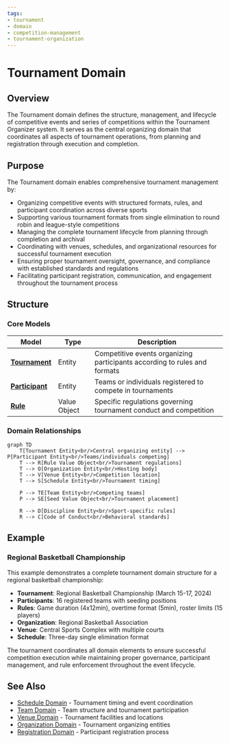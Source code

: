 ```yaml
---
tags:
- tournament
- domain
- competition-management
- tournament-organization
---
```


# Tournament Domain

## Overview

The Tournament domain defines the structure, management, and lifecycle of competitive events and series of
competitions within the Tournament Organizer system. It serves as the central organizing domain that coordinates
all aspects of tournament operations, from planning and registration through execution and completion.

## Purpose

The Tournament domain enables comprehensive tournament management by:

- Organizing competitive events with structured formats, rules, and participant coordination across diverse sports
- Supporting various tournament formats from single elimination to round robin and league-style competitions
- Managing the complete tournament lifecycle from planning through completion and archival
- Coordinating with venues, schedules, and organizational resources for successful tournament execution
- Ensuring proper tournament oversight, governance, and compliance with established standards and regulations
- Facilitating participant registration, communication, and engagement throughout the tournament process

## Structure

### Core Models

| Model | Type | Description |
|-------|------|-------------|
| **[Tournament](./tournament.md)** | Entity | Competitive events organizing participants according to rules and formats |
| **[Participant](./participant.md)** | Entity | Teams or individuals registered to compete in tournaments |
| **[Rule](./rule.md)** | Value Object | Specific regulations governing tournament conduct and competition |

### Domain Relationships

```mermaid
graph TD
    T[Tournament Entity<br/>Central organizing entity] --> P[Participant Entity<br/>Teams/individuals competing]
    T --> R[Rule Value Object<br/>Tournament regulations]
    T --> O[Organization Entity<br/>Hosting body]
    T --> V[Venue Entity<br/>Competition location]
    T --> S[Schedule Entity<br/>Tournament timing]
    
    P --> TE[Team Entity<br/>Competing teams]
    P --> SE[Seed Value Object<br/>Tournament placement]
    
    R --> D[Discipline Entity<br/>Sport-specific rules]
    R --> C[Code of Conduct<br/>Behavioral standards]
```

## Example

### Regional Basketball Championship

This example demonstrates a complete tournament domain structure for a regional basketball championship:

- **Tournament**: Regional Basketball Championship (March 15-17, 2024)
- **Participants**: 16 registered teams with seeding positions
- **Rules**: Game duration (4x12min), overtime format (5min), roster limits (15 players)
- **Organization**: Regional Basketball Association
- **Venue**: Central Sports Complex with multiple courts
- **Schedule**: Three-day single elimination format

The tournament coordinates all domain elements to ensure successful competition execution while maintaining
proper governance, participant management, and rule enforcement throughout the event lifecycle.

## See Also

- [Schedule Domain](../schedule/README.md) - Tournament timing and event coordination
- [Team Domain](../team/README.md) - Team structure and tournament participation
- [Venue Domain](../venue/README.md) - Tournament facilities and locations
- [Organization Domain](../organization/README.md) - Tournament organizing entities
- [Registration Domain](../registration/README.md) - Participant registration process
